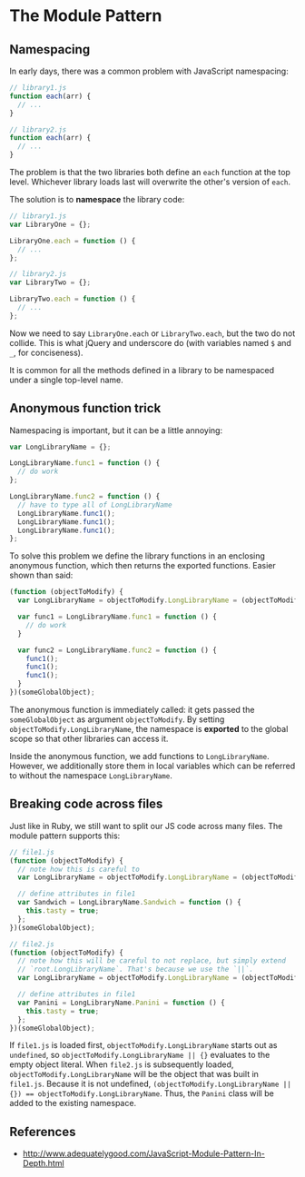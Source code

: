 # The Module Pattern

## Namespacing

In early days, there was a common problem with JavaScript namespacing:

```javascript
// library1.js
function each(arr) {
  // ...
}

// library2.js
function each(arr) {
  // ...
}
```

The problem is that the two libraries both define an `each` function
at the top level. Whichever library loads last will overwrite the
other's version of `each`.

The solution is to **namespace** the library code:

```javascript
// library1.js
var LibraryOne = {};

LibraryOne.each = function () {
  // ...
};

// library2.js
var LibraryTwo = {};

LibraryTwo.each = function () {
  // ...
};
```

Now we need to say `LibraryOne.each` or `LibraryTwo.each`, but the two
do not collide. This is what jQuery and underscore do (with variables
named `$` and `_`, for conciseness).

It is common for all the methods defined in a library to be namespaced
under a single top-level name.

## Anonymous function trick

Namespacing is important, but it can be a little annoying:

```javascript
var LongLibraryName = {};

LongLibraryName.func1 = function () {
  // do work
};

LongLibraryName.func2 = function () {
  // have to type all of LongLibraryName
  LongLibraryName.func1();
  LongLibraryName.func1();
  LongLibraryName.func1();
};
```

To solve this problem we define the library functions in an enclosing
anonymous function, which then returns the exported functions. Easier
shown than said:

```javascript
(function (objectToModify) {
  var LongLibraryName = objectToModify.LongLibraryName = (objectToModify.LongLibraryName || {});

  var func1 = LongLibraryName.func1 = function () {
    // do work
  }

  var func2 = LongLibraryName.func2 = function () {
    func1();
    func1();
    func1();
  }
})(someGlobalObject);
```

The anonymous function is immediately called: it gets passed the
`someGlobalObject` as argument `objectToModify`. By setting `objectToModify.LongLibraryName`, the
namespace is **exported** to the global scope so that other libraries
can access it.

Inside the anonymous function, we add functions to
`LongLibraryName`. However, we additionally store them in local
variables which can be referred to without the namespace
`LongLibraryName`.

## Breaking code across files

Just like in Ruby, we still want to split our JS code across many
files. The module pattern supports this:

```javascript
// file1.js
(function (objectToModify) {
  // note how this is careful to
  var LongLibraryName = objectToModify.LongLibraryName = (objectToModify.LongLibraryName || {});

  // define attributes in file1
  var Sandwich = LongLibraryName.Sandwich = function () {
    this.tasty = true;
  };
})(someGlobalObject);

// file2.js 
(function (objectToModify) {
  // note how this will be careful to not replace, but simply extend
  // `root.LongLibraryName`. That's because we use the `||`.
  var LongLibraryName = objectToModify.LongLibraryName = (objectToModify.LongLibraryName || {});

  // define attributes in file1
  var Panini = LongLibraryName.Panini = function () {
    this.tasty = true;
  };
})(someGlobalObject);
```

If `file1.js` is loaded first, `objectToModify.LongLibraryName` starts out as
`undefined`, so `objectToModify.LongLibraryName || {}` evaluates to the empty
object literal. When `file2.js` is subsequently loaded,
`objectToModify.LongLibraryName` will be the object that was built in
`file1.js`. Because it is not undefined, `(objectToModify.LongLibraryName || {})
== objectToModify.LongLibraryName`. Thus, the `Panini` class will be added to
the existing namespace.

## References

* http://www.adequatelygood.com/JavaScript-Module-Pattern-In-Depth.html
